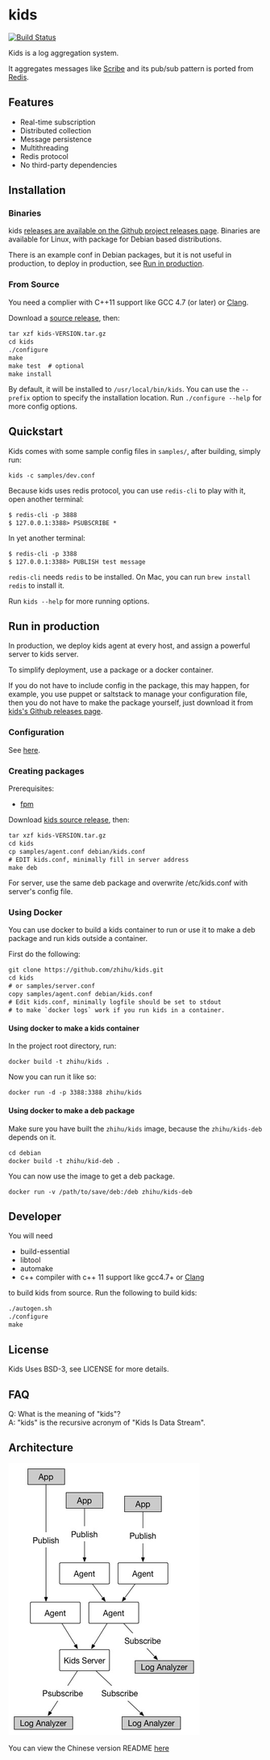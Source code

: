 # kids

[![Build Status]][Travis CI]

Kids is a log aggregation system.

It aggregates messages like [Scribe](https://github.com/facebookarchive/scribe) and its pub/sub pattern is ported from [Redis](http://redis.io/).


## Features

* Real-time subscription
* Distributed collection
* Message persistence
* Multithreading
* Redis protocol
* No third-party dependencies


## Installation

### Binaries

kids [releases are available on the Github project releases page](https://github.com/zhihu/kids/releases).
Binaries are available for Linux, with package for Debian based distributions.

There is an example conf in Debian packages, but it is not useful in production, to deploy in production, see [Run in production](#production).

### From Source

You need a complier with C++11 support like GCC 4.7 (or later) or [Clang](http://clang.llvm.org).

Download a [source release](https://github.com/zhihu/kids/releases), then:
	
	tar xzf kids-VERSION.tar.gz
	cd kids
    ./configure
    make
    make test  # optional
    make install

By default, it will be installed to `/usr/local/bin/kids`.
You can use the `--prefix` option to specify the installation location.
Run `./configure --help` for more config options.


## Quickstart

Kids comes with some sample config files in `samples/`, after building, simply run:

    kids -c samples/dev.conf

Because kids uses redis protocol, you can use `redis-cli` to play with it, open another terminal:
    
    $ redis-cli -p 3888
    $ 127.0.0.1:3388> PSUBSCRIBE *

In yet another terminal:
    
    $ redis-cli -p 3388
    $ 127.0.0.1:3388> PUBLISH test message

`redis-cli` needs `redis` to be installed. On Mac, you can run `brew install redis` to install it.



Run `kids --help` for more running options.

<a name="production"></a>
## Run in production

In production, we deploy kids agent at every host, and assign a powerful server to kids server.

To simplify deployment, use a package or a docker container.

If you do not have to include config in the package, this may happen, 
for example, you use puppet or saltstack to manage your configuration file, 
then you do not have to make the package yourself, just download it from
[kids's Github releases page](https://github.com/zhihu/kids/releases).

### Configuration

See [here](doc/config.md).

### Creating packages

Prerequisites:

* [fpm](https://github.com/jordansissel/fpm)

Download [kids source release](https://github.com/zhihu/kids/releases), then: 
	
	tar xzf kids-VERSION.tar.gz
	cd kids
    cp samples/agent.conf debian/kids.conf
    # EDIT kids.conf, minimally fill in server address
	make deb

For server, use the same deb package and overwrite /etc/kids.conf with server's config file.

### Using Docker

You can use docker to build a kids container to run or use it to make a deb package and run kids outside a container.

First do the following:
	
	git clone https://github.com/zhihu/kids.git
	cd kids
    # or samples/server.conf
    copy samples/agent.conf debian/kids.conf
    # Edit kids.conf, minimally logfile should be set to stdout 
    # to make `docker logs` work if you run kids in a container.

#### Using docker to make a kids container

In the project root directory, run:

    docker build -t zhihu/kids .

Now you can run it like so:

    docker run -d -p 3388:3388 zhihu/kids

#### Using docker to make a deb package

Make sure you have built the `zhihu/kids` image, because the `zhihu/kids-deb` depends on it.

    cd debian
    docker build -t zhihu/kid-deb .

You can now use the image to get a deb package.

    docker run -v /path/to/save/deb:/deb zhihu/kids-deb

## Developer

You will need

* build-essential
* libtool
* automake
* c++ compiler with c++ 11 support like gcc4.7+ or [Clang](http://clang.llvm.org)

to build kids from source. Run the following to build kids:

	./autogen.sh
	./configure
	make

## License

Kids Uses BSD-3, see LICENSE for more details.


## FAQ

Q: What is the meaning of "kids"?  
A: "kids" is the recursive acronym of "Kids Is Data Stream".


## Architecture

![image](doc/image/arch.jpg)

You can view the Chinese version README [here](README.zh_CN.md)


[Build Status]: https://img.shields.io/travis/zhihu/kids/master.svg?style=flat
[Travis CI]:    https://travis-ci.org/zhihu/kids
